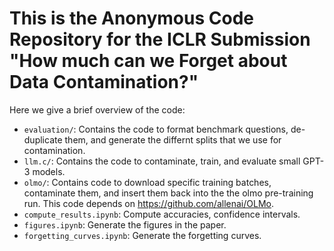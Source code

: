 # This is the Anonymous Code Repository for the ICLR Submission "How much can we Forget about Data Contamination?" 

Here we give a brief overview of the code:

- ```evaluation/```: Contains the code to format benchmark questions, de-duplicate them, and generate the differnt splits that we use for contamination.
- ```llm.c/```: Contains the code to contaminate, train, and evaluate small GPT-3 models.
- ```olmo/```: Contains code to download specific training batches, contaminate them, and insert them back into the the olmo pre-training run. This code depends on https://github.com/allenai/OLMo.
- ```compute_results.ipynb```: Compute accuracies, confidence intervals.
- ```figures.ipynb```: Generate the figures in the paper.
- ```forgetting_curves.ipynb```: Generate the forgetting curves.
